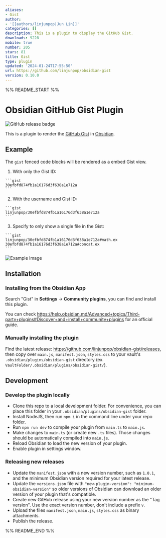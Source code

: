 ```yaml
---
aliases:
- Gist
author:
- '[[authors/linjunpop|Jun Lin]]'
categories: []
description: This is a plugin to display the GitHub Gist.
downloads: 9228
mobile: true
number: 205
stars: 81
title: Gist
type: plugin
updated: '2024-01-24T17:55:50'
url: https://github.com/linjunpop/obsidian-gist
version: 0.10.0
---
```


%% README_START %%

# Obsidian GitHub Gist Plugin

![GitHub release badge](https://badgen.net/github/release/linjunpop/obsidian-gist)

This is a plugin to render the [GitHub Gist](https://gist.github.com) in [Obsidian](https://obsidian.md).

## Example

The `gist` fenced code blocks will be rendered as a embed Gist view.

1. With only the Gist ID:

````
```gist
30efbfd874fb1a16176d3f638a1e712a
```
````

2. With the username and Gist ID:

````
```gist
linjunpop/30efbfd874fb1a16176d3f638a1e712a
```
````

3. Specify to only show a single file in the Gist:

````
```gist
linjunpop/30efbfd874fb1a16176d3f638a1e712a#math.ex
30efbfd874fb1a16176d3f638a1e712a#concat.ex
```
````

![Example Image](https://user-images.githubusercontent.com/214616/120093926-f90eb580-c14f-11eb-94e3-a414c7528aef.png)

## Installation

### Installing from the Obsidian App

Search "Gist" in __Settings__ -> __Community plugins__, you can find and install this plugin.

You can check https://help.obsidian.md/Advanced+topics/Third-party+plugins#Discover+and+install+community+plugins for an official guide.

### Manually installing the plugin

Find the latest release: https://github.com/linjunpop/obsidian-gist/releases, then copy over `main.js`, `manifest.json`, `styles.css` to your vault's `.obsidian/plugins/obsidian-gist` directory (ex. `VaultFolder/.obsidian/plugins/obsidian-gist/`).

## Development

### Develop the plugin locally

- Clone this repo to a local development folder. For convenience, you can place this folder in your `.obsidian/plugins/obsidian-gist` folder.
- Install NodeJS, then run `npm i` in the command line under your repo folder.
- Run `npm run dev` to compile your plugin from `main.ts` to `main.js`.
- Make changes to `main.ts` (or create new `.ts` files). Those changes should be automatically compiled into `main.js`.
- Reload Obsidian to load the new version of your plugin.
- Enable plugin in settings window.

### Releasing new releases

- Update the `manifest.json` with a new version number, such as `1.0.1`, and the minimum Obsidian version required for your latest release.
- Update the `versions.json` file with `"new-plugin-version": "minimum-obsidian-version"` so older versions of Obsidian can download an older version of your plugin that's compatible.
- Create new GitHub release using your new version number as the "Tag version". Use the exact version number, don't include a prefix `v`.
- Upload the files `manifest.json`, `main.js`, `styles.css` as binary attachments.
- Publish the release.


%% README_END %%